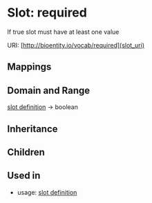 # Slot: required


If true slot must have at least one value

URI: [http://bioentity.io/vocab/required](slot_uri)
## Mappings

## Domain and Range

[slot definition](SlotDefinition.md) -> boolean
## Inheritance

## Children

## Used in

 *  usage: [slot definition](SlotDefinition.md)
